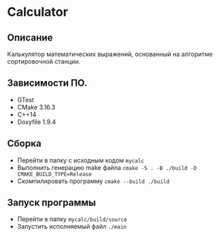 # Calculator

## Описание

Калькулятор математических выражений, основанный на алгоритме сортировочной станции.

## Зависимости ПО.
- GTest
- CMake 3.16.3
- C++14
- Doxyfile 1.9.4

## Сборка
- Перейти в папку с исходным кодом `mycalc`
- Выполнить генерацию make файла `cmake -S . -B ./build -D CMAKE_BUILD_TYPE=Release`
- Скомпилировать программу `cmake --build ./build`

## Запуск программы
- Перейти в папку `mycalc/build/source`
- Запустить исполняемый файл `./main`
